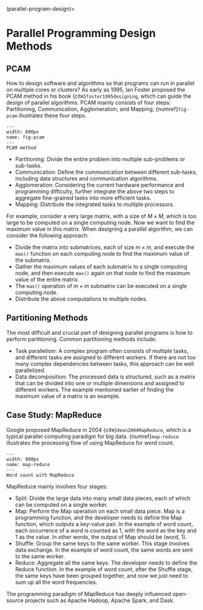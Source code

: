 (parallel-program-design)=
# Parallel Programming Design Methods

## PCAM

How to design software and algorithms so that programs can run in parallel on multiple cores or clusters? As early as 1995, Ian Foster proposed the PCAM method in his book {cite}`foster1995designing`, which can guide the design of parallel algorithms. PCAM mainly consists of four steps: Partitioning, Communication, Agglomeration, and Mapping; {numref}`fig-pcam` illustrates these four steps.

```{figure} ../img/ch-parallel-computing/pcam.svg
---
width: 600px
name: fig-pcam
---
PCAM method
```

* Partitioning: Divide the entire problem into multiple sub-problems or sub-tasks.
* Communication: Define the communication between different sub-tasks, including data structures and communication algorithms.
* Agglomeration: Considering the current hardware performance and programming difficulty, further integrate the above two steps to aggregate fine-grained tasks into more efficient tasks.
* Mapping: Distribute the integrated tasks to multiple processors.

For example, consider a very large matrix, with a size of $M \times M$, which is too large to be computed on a single computing node. Now we want to find the maximum value in this matrix. When designing a parallel algorithm, we can consider the following approach:

* Divide the matrix into submatrices, each of size $m \times m$, and execute the `max()` function on each computing node to find the maximum value of the submatrix.
* Gather the maximum values of each submatrix to a single computing node, and then execute `max()` again on that node to find the maximum value of the entire matrix.
* The `max()` operation of $m \times m$ submatrix can be executed on a single computing node.
* Distribute the above computations to multiple nodes.

## Partitioning Methods

The most difficult and crucial part of designing parallel programs is how to perform partitioning. Common partitioning methods include:

* Task parallelism: A complex program often consists of multiple tasks, and different tasks are assigned to different workers. If there are not too many complex dependencies between tasks, this approach can be well parallelized.
* Data decomposition: The processed data is structured, such as a matrix that can be divided into one or multiple dimensions and assigned to different workers. The example mentioned earlier of finding the maximum value of a matrix is an example.

## Case Study: MapReduce

Google proposed MapReduce in 2004 {cite}`dean2004MapReduce`, which is a typical parallel computing paradigm for big data. {numref}`map-reduce` illustrates the processing flow of using MapReduce for word count.

```{figure} ../img/ch-parallel-computing/map-reduce.svg
---
width: 800px
name: map-reduce
---
Word count with MapReduce
```

MapReduce mainly involves four stages:

* Split: Divide the large data into many small data pieces, each of which can be computed on a single worker.
* Map: Perform the Map operation on each small data piece. Map is a programming function, and the developer needs to define the Map function, which outputs a key-value pair. In the example of word count, each occurrence of a word is counted as 1, with the word as the key and 1 as the value. In other words, the output of Map should be (word, 1).
* Shuffle: Group the same keys to the same worker. This stage involves data exchange. In the example of word count, the same words are sent to the same worker.
* Reduce: Aggregate all the same keys. The developer needs to define the Reduce function. In the example of word count, after the Shuffle stage, the same keys have been grouped together, and now we just need to sum up all the word frequencies.

The programming paradigm of MapReduce has deeply influenced open-source projects such as Apache Hadoop, Apache Spark, and Dask.